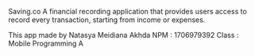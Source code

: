 Saving.co
A financial recording application that provides users access to record every transaction, starting from income or expenses.

This app made by Natasya Meidiana Akhda
NPM : 1706979392
Class : Mobile Programming A
